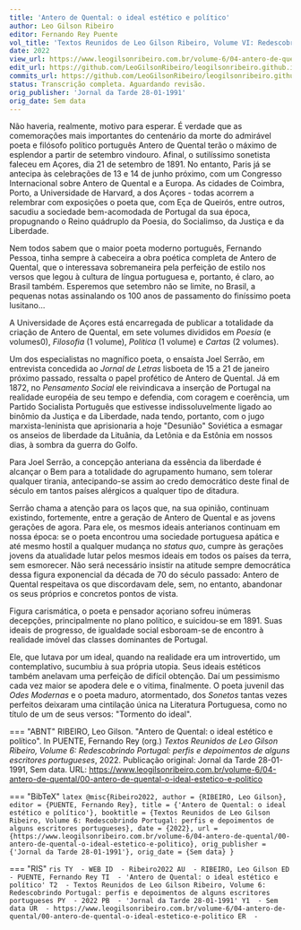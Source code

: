 ```yaml
---
title: 'Antero de Quental: o ideal estético e político'
author: Leo Gilson Ribeiro
editor: Fernando Rey Puente
vol_title: 'Textos Reunidos de Leo Gilson Ribeiro, Volume VI: Redescobrindo Portugal: perfis e depoimentos de alguns escritores portugueses'
date: 2022
view_url: https://www.leogilsonribeiro.com.br/volume-6/04-antero-de-quental/00-antero-de-quental-o-ideal-estetico-e-politico
edit_url: https://github.com/LeoGilsonRibeiro/leogilsonribeiro.github.io/edit/main//docs/markdown/volume-6/04-antero-de-quental/00-antero-de-quental-o-ideal-estetico-e-politico.md
commits_url: https://github.com/LeoGilsonRibeiro/leogilsonribeiro.github.io/commits/main/docs/markdown/volume-6/04-antero-de-quental/00-antero-de-quental-o-ideal-estetico-e-politico.md
status: Transcrição completa. Aguardando revisão.
orig_publisher: 'Jornal da Tarde 28-01-1991'
orig_date: Sem data
---
```


Não haveria, realmente, motivo para esperar. É verdade que as comemorações mais importantes do centenário da morte do admirável poeta e filósofo político português Antero de Quental terão o máximo de esplendor a partir de setembro vindouro. Afinal, o sutilíssimo sonetista faleceu em Açores, dia 21 de setembro de 1891. No entanto, Paris já se antecipa às celebrações de 13 e 14 de junho próximo, com um Congresso Internacional sobre Antero de Quental e a Europa. As cidades de Coimbra, Porto, a Universidade de Harvard, a dos Açores - todas acorrem a relembrar com exposições o poeta que, com Eça de Queirós, entre outros, sacudiu a sociedade bem-acomodada de Portugal da sua época, propugnando o Reino quádruplo da Poesia, do Socialimso, da Justiça e da Liberdade.

Nem todos sabem que o maior poeta moderno português, Fernando Pessoa, tinha sempre à cabeceira a obra poética completa de Antero de Quental, que o interessava sobremaneira pela perfeição de estilo nos versos que legou à cultura de língua portuguesa e, portanto, é claro, ao Brasil também. Esperemos que setembro não se limite, no Brasil, a pequenas notas assinalando os 100 anos de passamento do finíssimo poeta lusitano...

A Universidade de Açores está encarregada de publicar a totalidade da criação de Antero de Quental, em sete volumes divididos em *Poesia* (e volumes0), *Filosofia* (1 volume), *Politica* (1 volume) e *Cartas* (2 volumes).

Um dos especialistas no magnífico poeta, o ensaísta Joel Serrão, em entrevista concedida ao *Jornal de Letras* lisboeta de 15 a 21 de janeiro próximo passado, ressalta o papel profético de Antero de Quental. Já em 1872, no *Pensamento Social* ele reivindicava a inserção de Portugal na realidade européia de seu tempo e defendia, com coragem e coerência, um Partido Socialista Português que estivesse indissoluvelmente ligado ao binômio da Justiça e da Liberdade, nada tendo, portanto, com o jugo marxista-leninista que aprisionaria a hoje "Desunião" Soviética a esmagar os anseios de liberdade da Lituânia, da Letônia e da Estônia em nossos dias, à sombra da guerra do Golfo.

Para Joel Serrão, a concepção anteriana da essência da liberdade é alcançar o Bem para a totalidade do agrupamento humano, sem tolerar qualquer tirania, antecipando-se assim ao credo democrático deste final de século em tantos países alérgicos a qualquer tipo de ditadura.

Serrão chama a atenção para os laços que, na sua opinião, continuam existindo, fortemente, entre a geração de Antero de Quental e as jovens gerações de agora. Para ele, os mesmos ideais anterianos continuam em nossa época: se o poeta encontrou uma sociedade portuguesa apática e até mesmo hostil a qualquer mudança no *status quo*, cumpre às gerações jovens da atualidade lutar pelos mesmos ideais em todos os países da terra, sem esmorecer. Não será necessário insistir na atitude sempre democrática dessa figura exponencial da década de 70 do século passado: Antero de Quental respeitava os que discordavam dele, sem, no entanto, abandonar os seus próprios e concretos pontos de vista.

Figura carismática, o poeta e pensador açoriano sofreu inúmeras decepções, principalmente no plano político, e suicidou-se em 1891. Suas ideais de progresso, de igualdade social esboroam-se de encontro à realidade imóvel das classes dominantes de Portugal.

Ele, que lutava por um ideal, quando na realidade era um introvertido, um contemplativo, sucumbiu à sua própria utopia. Seus ideais estéticos também anelavam uma perfeição de difícil obtenção. Daí um pessimismo cada vez maior se apodera dele e o vitima, finalmente. O poeta juvenil das *Odes Modernas* e o poeta maduro, atormentado, dos *Sonetos* tantas vezes perfeitos deixaram uma cintilação única na Literatura Portuguesa, como no título de um de seus versos: "Tormento do ideal".


=== "ABNT"
    RIBEIRO, Leo Gilson. "Antero de Quental: o ideal estético e político". In PUENTE, Fernando Rey (org.) <em>Textos Reunidos de Leo Gilson Ribeiro, Volume 6: Redescobrindo Portugal: perfis e depoimentos de alguns escritores portugueses</em>, 2022. Publicação original: Jornal da Tarde 28-01-1991, Sem data. URL: <a href="stable_url">https://www.leogilsonribeiro.com.br/volume-6/04-antero-de-quental/00-antero-de-quental-o-ideal-estetico-e-politico</a>

=== "BibTeX"
    ```latex
    @misc{Ribeiro2022,
    author = {RIBEIRO, Leo Gilson},
    editor = {PUENTE, Fernando Rey},
    title = {'Antero de Quental: o ideal estético e político'},
    booktitle = {Textos Reunidos de Leo Gilson Ribeiro, Volume 6: Redescobrindo Portugal: perfis e depoimentos de alguns escritores portugueses},
    date = {2022},
    url = {https://www.leogilsonribeiro.com.br/volume-6/04-antero-de-quental/00-antero-de-quental-o-ideal-estetico-e-politico},
    orig_publisher = {'Jornal da Tarde 28-01-1991'},
    orig_date = {Sem data}
    }
    ```

=== "RIS"
    ```ris
    TY  - WEB
    ID  - Ribeiro2022
    AU  - RIBEIRO, Leo Gilson
    ED  - PUENTE, Fernando Rey
    TI  - 'Antero de Quental: o ideal estético e político'
    T2  - Textos Reunidos de Leo Gilson Ribeiro, Volume 6: Redescobrindo Portugal: perfis e depoimentos de alguns escritores portugueses
    PY  - 2022
    PB  - 'Jornal da Tarde 28-01-1991'
    Y1  - Sem data
    UR  - https://www.leogilsonribeiro.com.br/volume-6/04-antero-de-quental/00-antero-de-quental-o-ideal-estetico-e-politico
    ER  - 
    ```
